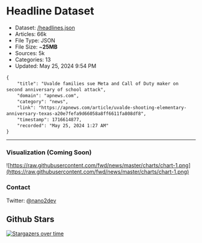 # Headline Dataset

- Dataset: [/headlines.json](https://raw.githubusercontent.com/fwd/news/master/headlines.json) 
- Articles: 66k
- File Type: JSON
- File Size: ~**25MB**
- Sources: 5k
- Categories: 13
- Updated: May 25, 2024 9:54 PM

```
{
    "title": "Uvalde families sue Meta and Call of Duty maker on second anniversary of school attack",
    "domain": "apnews.com",
    "category": "news",
    "link": "https://apnews.com/article/uvalde-shooting-elementary-anniversary-texas-a20e7fefa9d66058a8ff6611fa808df8",
    "timestamp": 1716614877,
    "recorded": "May 25, 2024 1:27 AM"
}
```

---

### Visualization (Coming Soon)

![https://raw.githubusercontent.com/fwd/news/master/charts/chart-1.png](https://raw.githubusercontent.com/fwd/news/master/charts/chart-1.png)

### Contact 

Twitter: [@nano2dev](https://twitter.com/nano2dev)

## Github Stars

[![Stargazers over time](https://starchart.cc/fwd/news.svg)](https://starchart.cc/fwd/news)
